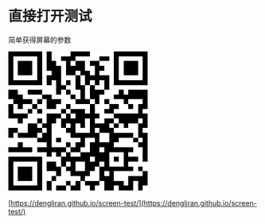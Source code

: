 # 直接打开测试
简单获得屏幕的参数  

![qr](https://raw.githubusercontent.com/dengliran/screen-test/master/qr.gif)  

[https://dengliran.github.io/screen-test/](https://dengliran.github.io/screen-test/)
